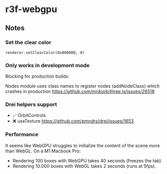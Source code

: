 # r3f-webgpu

## Notes

### Set the clear color

`renderer.setClearColor(0x000000, 0)`

### Only works in development mode

Blocking for production builds:

Nodes module uses class names to register nodes (addNodeClass) which crashes in production
https://github.com/mrdoob/three.js/issues/26518

### Drei helpers support

- ✅ OrbitControls
- ❌ useTexture https://github.com/pmndrs/drei/issues/1653

### Performance

It seems like WebGPU struggles to initialize the content of the scene more than WebGL. On a M1 Macbook Pro:

- Rendering 100 boxes with WebGPU takes 40 seconds (freezes the tab).
- Rendering 10.000 boxes with WebGL takes 2 seconds (runs at 5fps).
